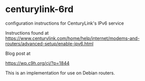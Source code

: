 # centurylink-6rd
configuration instructions for CenturyLink's IPv6 service

Instructions found at
https://www.centurylink.com/home/help/internet/modems-and-routers/advanced-setup/enable-ipv6.html

Blog post at

https://wp.c9h.org/cj/?p=1844

This is an implementation for use on Debian routers.

